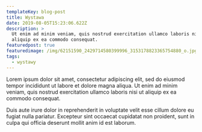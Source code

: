 ```yaml
---
templateKey: blog-post
title: Wystawa
date: 2019-08-05T15:23:06.622Z
description: >
  Ut enim ad minim veniam, quis nostrud exercitation ullamco laboris nisi ut
  aliquip ex ea commodo consequat. 
featuredpost: true
featuredimage: /img/62151590_2429714580399996_3153178823365754880_o.jpg
tags:
  - wystawy
---
```

Lorem ipsum dolor sit amet, consectetur adipiscing elit, sed do eiusmod tempor incididunt ut labore et dolore magna aliqua. Ut enim ad minim veniam, quis nostrud exercitation ullamco laboris nisi ut aliquip ex ea commodo consequat. 

Duis aute irure dolor in reprehenderit in voluptate velit esse cillum dolore eu fugiat nulla pariatur. Excepteur sint occaecat cupidatat non proident, sunt in culpa qui officia deserunt mollit anim id est laborum.

